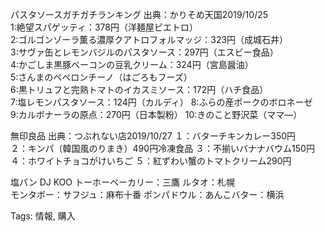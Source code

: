パスタソースガチガチランキング 出典：かりそめ天国2019/10/25  
1:絶望スパゲッティ：378円（洋麺屋ピエトロ）  
2:ゴルゴンゾーラ薫る濃厚クアトロフォルマッジ：323円（成城石井）  
3:サヴァ缶とレモンバジルのパスタソース：297円（エスビー食品）  
4:かごしま黒豚ベーコンの豆乳クリーム：324円（宮島醤油）  
5:さんまのペペロンチーノ（はごろもフーズ）  
6:黒トリュフと完熟トマトのイカスミソース：172円（ハチ食品）  
7:塩レモンパスタソース：124円（カルディ） 8:ふらの産ポークのボロネーゼ  
9:カルボナーラの原点：270円（日本製粉） 10:きのこと野沢菜（ママ―）  

無印良品 出典：つぶれない店2019/10/27 １：バターチキンカレー350円  
２：キンパ（韓国風のりまき）490円冷凍食品 ３：不揃いバナナバウム150円  
４：ホワイトチョコがけいちご ５：紅ずわい蟹のトマトクリーム290円  

塩パン DJ KOO トーホーベーカリー：三鷹 ルタオ：札幌  
モンタボー：サフジュ：麻布十番 ポンパドウル：あんこバター：横浜  

Tags: 情報, 購入